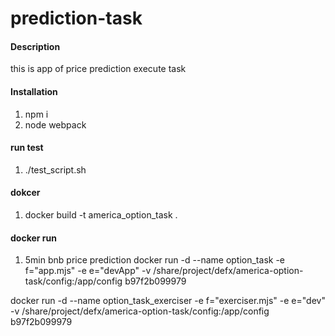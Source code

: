 # prediction-task

#### Description
this is app of price prediction execute task 

#### Installation

1.  npm i
2.  node webpack

#### run test

1.  ./test_script.sh

#### dokcer
1. docker build -t america_option_task .
#### docker run
1. 5min bnb price prediction
 docker run -d --name option_task -e f="app.mjs" -e e="devApp" -v /share/project/defx/america-option-task/config:/app/config b97f2b099979

  docker run -d --name option_task_exerciser -e f="exerciser.mjs" -e e="dev" -v /share/project/defx/america-option-task/config:/app/config b97f2b099979

